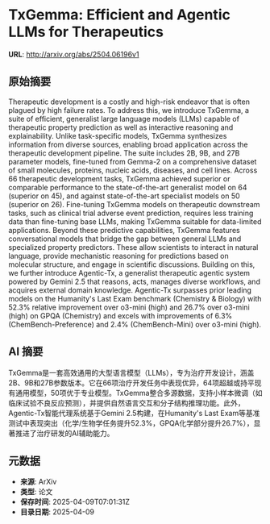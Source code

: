 # TxGemma: Efficient and Agentic LLMs for Therapeutics

**URL**: http://arxiv.org/abs/2504.06196v1

## 原始摘要

Therapeutic development is a costly and high-risk endeavor that is often
plagued by high failure rates. To address this, we introduce TxGemma, a suite
of efficient, generalist large language models (LLMs) capable of therapeutic
property prediction as well as interactive reasoning and explainability. Unlike
task-specific models, TxGemma synthesizes information from diverse sources,
enabling broad application across the therapeutic development pipeline. The
suite includes 2B, 9B, and 27B parameter models, fine-tuned from Gemma-2 on a
comprehensive dataset of small molecules, proteins, nucleic acids, diseases,
and cell lines. Across 66 therapeutic development tasks, TxGemma achieved
superior or comparable performance to the state-of-the-art generalist model on
64 (superior on 45), and against state-of-the-art specialist models on 50
(superior on 26). Fine-tuning TxGemma models on therapeutic downstream tasks,
such as clinical trial adverse event prediction, requires less training data
than fine-tuning base LLMs, making TxGemma suitable for data-limited
applications. Beyond these predictive capabilities, TxGemma features
conversational models that bridge the gap between general LLMs and specialized
property predictors. These allow scientists to interact in natural language,
provide mechanistic reasoning for predictions based on molecular structure, and
engage in scientific discussions. Building on this, we further introduce
Agentic-Tx, a generalist therapeutic agentic system powered by Gemini 2.5 that
reasons, acts, manages diverse workflows, and acquires external domain
knowledge. Agentic-Tx surpasses prior leading models on the Humanity's Last
Exam benchmark (Chemistry &amp; Biology) with 52.3% relative improvement over
o3-mini (high) and 26.7% over o3-mini (high) on GPQA (Chemistry) and excels
with improvements of 6.3% (ChemBench-Preference) and 2.4% (ChemBench-Mini) over
o3-mini (high).


## AI 摘要

TxGemma是一套高效通用的大型语言模型（LLMs），专为治疗开发设计，涵盖2B、9B和27B参数版本。它在66项治疗开发任务中表现优异，64项超越或持平现有通用模型，50项优于专业模型。TxGemma整合多源数据，支持小样本微调（如临床试验不良反应预测），并提供自然语言交互和分子结构推理功能。此外，Agentic-Tx智能代理系统基于Gemini 2.5构建，在Humanity's Last Exam等基准测试中表现突出（化学/生物学任务提升52.3%，GPQA化学部分提升26.7%），显著推进了治疗研发的AI辅助能力。

## 元数据

- **来源**: ArXiv
- **类型**: 论文
- **保存时间**: 2025-04-09T07:01:31Z
- **目录日期**: 2025-04-09
